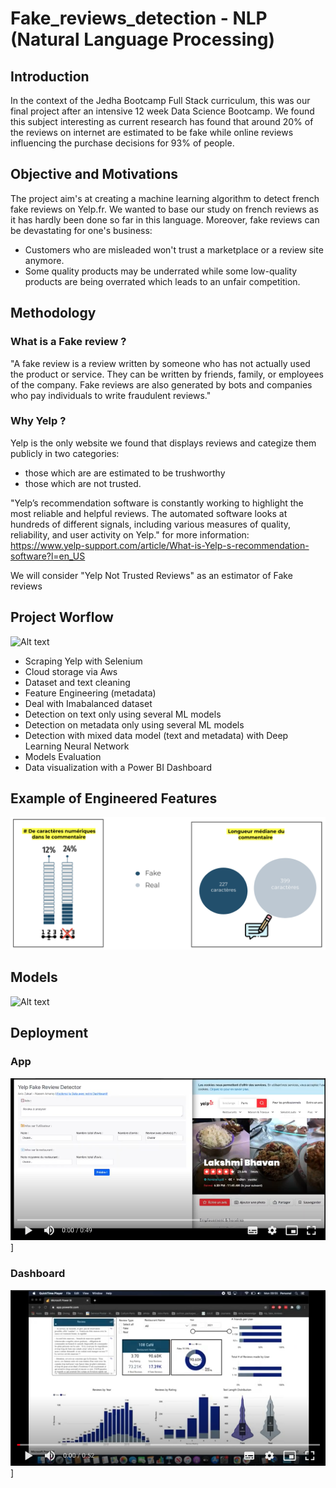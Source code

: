 # Fake_reviews_detection - NLP (Natural Language Processing)

## Introduction
In the context of the Jedha Bootcamp Full Stack curriculum,
this was our final project after an intensive 12 week Data Science Bootcamp.
We found this subject interesting as current research has found that around 20% of the reviews on internet are estimated to be fake while online reviews influencing the purchase decisions for 93% of people.

## Objective and Motivations
The project aim's at creating a machine learning algorithm to detect french fake reviews on Yelp.fr.
We wanted to base our study on french reviews as it has hardly been done so far in this language.
Moreover, fake reviews can be devastating for one's business:
* Customers who are misleaded won't trust a marketplace or a review site anymore. 
* Some quality products may be underrated while some low-quality products are being overrated which leads to an unfair competition.  

## Methodology
### What is a Fake review ?
"A fake review is a review written by someone who has not actually used the product or service. They can be written by friends, family, or employees of the company. Fake reviews are also generated by bots and companies who pay individuals to write fraudulent reviews."

### Why Yelp ?
Yelp is the only website we found that displays reviews and categize them publicly in two categories:
* those which are  are estimated to be trushworthy
* those which are not trusted.

"Yelp’s recommendation software is constantly working to highlight the most reliable and helpful reviews. The automated software looks at hundreds of different signals, including various measures of quality, reliability, and user activity on Yelp."
for more information: https://www.yelp-support.com/article/What-is-Yelp-s-recommendation-software?l=en_US

We will consider "Yelp Not Trusted Reviews" as an estimator of Fake reviews

## Project Worflow
![Alt text](https://uploads-ssl.webflow.com/5ecea319ef4214bb71278093/601d6ef087c1ab11f9d6b7b6_Group%2093%20(1).png)

* Scraping Yelp with Selenium
* Cloud storage via Aws
* Dataset and text cleaning
* Feature Engineering (metadata)
* Deal with Imabalanced dataset
* Detection on text only using several ML models
* Detection on metadata only using several ML models
* Detection with mixed data model (text and metadata) with Deep Learning Neural Network 
* Models Evaluation
* Data visualization with a Power BI Dashboard

## Example of Engineered Features
![Alt text](engineered_features_example.png)


## Models

![Alt text](https://uploads-ssl.webflow.com/5ecea319ef4214bb71278093/601d874ceb8af50f8b2a8b0a_deep-learning.png)

## Deployment 

### App
[![Alt text](preview_app_h.png)](https://drive.google.com/file/d/1IJioa7t7Bg221TxkrTRSPG9ruv7RbK82/preview)]

### Dashboard
[![Alt text](preview_pbi.png)](https://drive.google.com/file/d/1MSeauH8IsN2RFwZDhcgwFqbXpgX_Go4Y/preview)]






